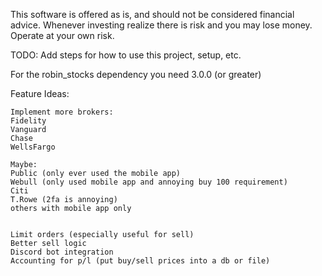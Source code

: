 This software is offered as is, and should not be considered financial advice. Whenever investing realize there is risk and you may lose money. Operate at your own risk.

TODO: Add steps for how to use this project, setup, etc.

For the robin_stocks dependency you need 3.0.0 (or greater)

Feature Ideas:
    
    Implement more brokers:
    Fidelity
    Vanguard
    Chase
    WellsFargo

    Maybe:
    Public (only ever used the mobile app)
    Webull (only used mobile app and annoying buy 100 requirement)
    Citi
    T.Rowe (2fa is annoying)
    others with mobile app only  

    
    Limit orders (especially useful for sell)
    Better sell logic
    Discord bot integration
    Accounting for p/l (put buy/sell prices into a db or file)
